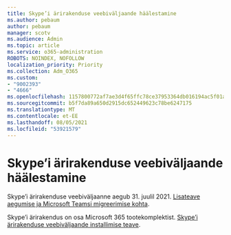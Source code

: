 ```yaml
---
title: Skype’i ärirakenduse veebiväljaande häälestamine
ms.author: pebaum
author: pebaum
manager: scotv
ms.audience: Admin
ms.topic: article
ms.service: o365-administration
ROBOTS: NOINDEX, NOFOLLOW
localization_priority: Priority
ms.collection: Adm_O365
ms.custom:
- "9002393"
- "4666"
ms.openlocfilehash: 1157800772af7ae3d4f65ffc78ce37953364db016194ac5f01aeb92295390f93
ms.sourcegitcommit: b5f7da89a650d2915dc652449623c78be6247175
ms.translationtype: MT
ms.contentlocale: et-EE
ms.lasthandoff: 08/05/2021
ms.locfileid: "53921579"
---
```

# <a name="set-up-skype-for-business-online"></a>Skype’i ärirakenduse veebiväljaande häälestamine

Skype’i ärirakenduse veebiväljaanne aegub 31. juulil 2021. [Lisateave aegumise ja Microsoft Teamsi migreerimise kohta](https://docs.microsoft.com/microsoftteams/skype-for-business-online-retirement).

Skype’i ärirakendus on osa Microsoft 365 tootekomplektist. [Skype’i ärirakenduse veebiväljaande installimise teave](https://support.office.com/article/Install-Skype-for-Business-Online-8a618bc4-3fc8-4d5f-9d62-cf93a0494800).
